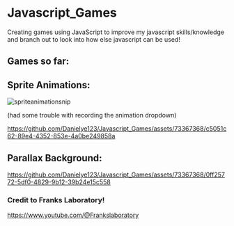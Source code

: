 # Javascript_Games

Creating games using JavaScript to improve my javascript skills/knowledge and branch out to look into how else javascript can be used!

## Games so far:

## Sprite Animations:

![spriteanimationsnip](https://github.com/Danielye123/Javascript_Games/assets/73367368/18d45750-4a95-4cee-a960-2eeec383aa07)

(had some trouble with recording the animation dropdown)

https://github.com/Danielye123/Javascript_Games/assets/73367368/c5051c62-89e4-4352-853e-4a0be249858a

## Parallax Background:

https://github.com/Danielye123/Javascript_Games/assets/73367368/0ff25772-5df0-4829-9b12-39b24e15c558

### Credit to Franks Laboratory!
https://www.youtube.com/@Frankslaboratory
